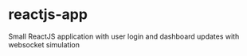 # reactjs-app
Small ReactJS application with user login and dashboard updates with websocket simulation
